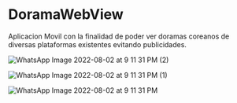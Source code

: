 # DoramaWebView
Aplicacion Movil con la finalidad de poder ver doramas coreanos de diversas plataformas existentes evitando publicidades.



![WhatsApp Image 2022-08-02 at 9 11 31 PM (2)](https://user-images.githubusercontent.com/64045193/182509143-e3c5e1c1-1d0c-4a29-a6a4-935f1c24b075.jpeg)


![WhatsApp Image 2022-08-02 at 9 11 31 PM (1)](https://user-images.githubusercontent.com/64045193/182509148-22766308-3072-4733-96fd-e79506701fda.jpeg)


![WhatsApp Image 2022-08-02 at 9 11 31 PM](https://user-images.githubusercontent.com/64045193/182509151-125d40c3-c925-4c1d-bfe5-577cd049700d.jpeg)

